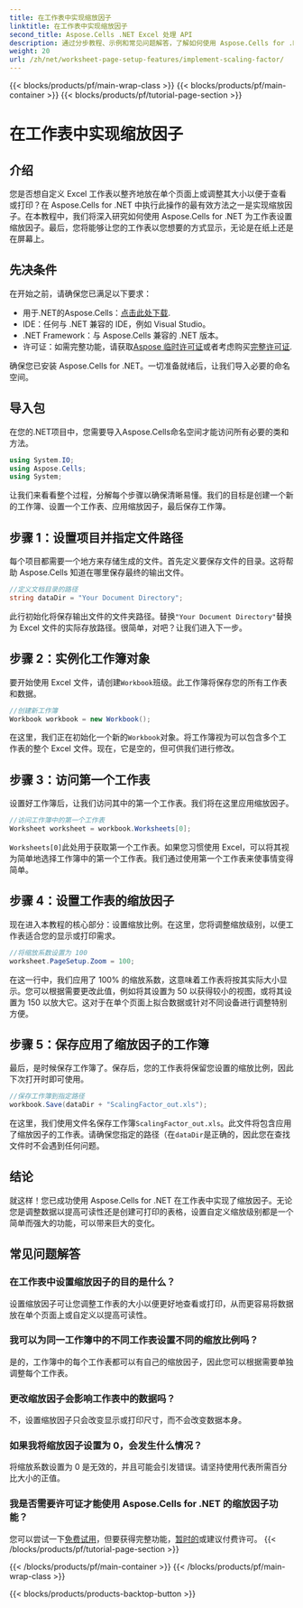 ```yaml
---
title: 在工作表中实现缩放因子
linktitle: 在工作表中实现缩放因子
second_title: Aspose.Cells .NET Excel 处理 API
description: 通过分步教程、示例和常见问题解答，了解如何使用 Aspose.Cells for .NET 在工作表中应用缩放因子。非常适合无缝缩放。
weight: 20
url: /zh/net/worksheet-page-setup-features/implement-scaling-factor/
---
```


{{< blocks/products/pf/main-wrap-class >}}
{{< blocks/products/pf/main-container >}}
{{< blocks/products/pf/tutorial-page-section >}}

# 在工作表中实现缩放因子

## 介绍

您是否想自定义 Excel 工作表以整齐地放在单个页面上或调整其大小以便于查看或打印？在 Aspose.Cells for .NET 中执行此操作的最有效方法之一是实现缩放因子。在本教程中，我们将深入研究如何使用 Aspose.Cells for .NET 为工作表设置缩放因子。最后，您将能够让您的工作表以您想要的方式显示，无论是在纸上还是在屏幕上。

## 先决条件

在开始之前，请确保您已满足以下要求：

- 用于.NET的Aspose.Cells：[点击此处下载](https://releases.aspose.com/cells/net/).
- IDE：任何与 .NET 兼容的 IDE，例如 Visual Studio。
- .NET Framework：与 Aspose.Cells 兼容的 .NET 版本。
- 许可证：如需完整功能，请获取[Aspose 临时许可证](https://purchase.aspose.com/temporary-license/)或者考虑购买[完整许可证](https://purchase.aspose.com/buy).

确保您已安装 Aspose.Cells for .NET。一切准备就绪后，让我们导入必要的命名空间。


## 导入包

在您的.NET项目中，您需要导入Aspose.Cells命名空间才能访问所有必要的类和方法。

```csharp
using System.IO;
using Aspose.Cells;
using System;
```

让我们来看看整个过程，分解每个步骤以确保清晰易懂。我们的目标是创建一个新的工作簿、设置一个工作表、应用缩放因子，最后保存工作簿。 

## 步骤 1：设置项目并指定文件路径

每个项目都需要一个地方来存储生成的文件。首先定义要保存文件的目录。这将帮助 Aspose.Cells 知道在哪里保存最终的输出文件。

```csharp
//定义文档目录的路径
string dataDir = "Your Document Directory";
```


此行初始化将保存输出文件的文件夹路径。替换`"Your Document Directory"`替换为 Excel 文件的实际存放路径。很简单，对吧？让我们进入下一步。


## 步骤 2：实例化工作簿对象

要开始使用 Excel 文件，请创建`Workbook`班级。此工作簿将保存您的所有工作表和数据。

```csharp
//创建新工作簿
Workbook workbook = new Workbook();
```


在这里，我们正在初始化一个新的`Workbook`对象。将工作簿视为可以包含多个工作表的整个 Excel 文件。现在，它是空的，但可供我们进行修改。


## 步骤 3：访问第一个工作表

设置好工作簿后，让我们访问其中的第一个工作表。我们将在这里应用缩放因子。

```csharp
//访问工作簿中的第一个工作表
Worksheet worksheet = workbook.Worksheets[0];
```


`Worksheets[0]`此处用于获取第一个工作表。如果您习惯使用 Excel，可以将其视为简单地选择工作簿中的第一个工作表。我们通过使用第一个工作表来使事情变得简单。


## 步骤 4：设置工作表的缩放因子

现在进入本教程的核心部分：设置缩放比例。在这里，您将调整缩放级别，以便工作表适合您的显示或打印需求。

```csharp
//将缩放系数设置为 100
worksheet.PageSetup.Zoom = 100;
```


在这一行中，我们应用了 100% 的缩放系数，这意味着工作表将按其实际大小显示。您可以根据需要更改此值，例如将其设置为 50 以获得较小的视图，或将其设置为 150 以放大它。这对于在单个页面上拟合数据或针对不同设备进行调整特别方便。


## 步骤 5：保存应用了缩放因子的工作簿

最后，是时候保存工作簿了。保存后，您的工作表将保留您设置的缩放比例，因此下次打开时即可使用。

```csharp
//保存工作簿到指定路径
workbook.Save(dataDir + "ScalingFactor_out.xls");
```


在这里，我们使用文件名保存工作簿`ScalingFactor_out.xls`。此文件将包含应用了缩放因子的工作表。请确保您指定的路径（在`dataDir`是正确的，因此您在查找文件时不会遇到任何问题。


## 结论

就这样！您已成功使用 Aspose.Cells for .NET 在工作表中实现了缩放因子。无论您是调整数据以提高可读性还是创建可打印的表格，设置自定义缩放级别都是一个简单而强大的功能，可以带来巨大的变化。

## 常见问题解答

### 在工作表中设置缩放因子的目的是什么？  
设置缩放因子可让您调整工作表的大小以便更好地查看或打印，从而更容易将数据放在单个页面上或自定义以提高可读性。

### 我可以为同一工作簿中的不同工作表设置不同的缩放比例吗？  
是的，工作簿中的每个工作表都可以有自己的缩放因子，因此您可以根据需要单独调整每个工作表。

### 更改缩放因子会影响工作表中的数据吗？  
不，设置缩放因子只会改变显示或打印尺寸，而不会改变数据本身。

### 如果我将缩放因子设置为 0，会发生什么情况？  
将缩放系数设置为 0 是无效的，并且可能会引发错误。请坚持使用代表所需百分比大小的正值。

### 我是否需要许可证才能使用 Aspose.Cells for .NET 的缩放因子功能？  
您可以尝试一下[免费试用](https://releases.aspose.com/)，但要获得完整功能，[暂时的](https://purchase.aspose.com/temporary-license/)或建议付费许可。
{{< /blocks/products/pf/tutorial-page-section >}}

{{< /blocks/products/pf/main-container >}}
{{< /blocks/products/pf/main-wrap-class >}}

{{< blocks/products/products-backtop-button >}}
